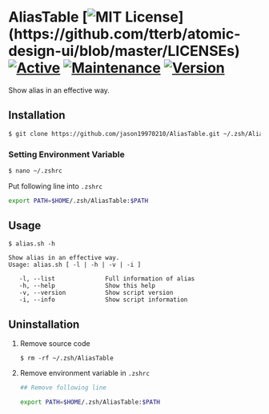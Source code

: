 AliasTable [![MIT License](https://img.shields.io/apm/l/atomic-design-ui.svg?)](https://github.com/tterb/atomic-design-ui/blob/master/LICENSEs)
[![Active](http://img.shields.io/badge/Status-Active-green.svg)](https://tterb.github.io)
[![Maintenance](https://img.shields.io/badge/Maintained%3F-yes-green.svg)](https://GitHub.com/Naereen/StrapDown.js/graphs/commit-activity)
[![Version](https://img.shields.io/badge/version-1.0-green.svg)](https://shields.io/)
===

Show alias in an effective way.

## Installation
```zsh
$ git clone https://github.com/jason19970210/AliasTable.git ~/.zsh/AliasTable
```

### Setting Environment Variable
```zsh
$ nano ~/.zshrc
```

Put following line into `.zshrc`
```zsh
export PATH=$HOME/.zsh/AliasTable:$PATH
```

## Usage
```
$ alias.sh -h

Show alias in an effective way.
Usage: alias.sh [ -l | -h | -v | -i ]

   -l, --list              Full information of alias
   -h, --help              Show this help
   -v, --version           Show script version
   -i, --info              Show script information

```

## Uninstallation
1. Remove source code
    ```
    $ rm -rf ~/.zsh/AliasTable
    ```
2. Remove environment variable in `.zshrc`
    ```sh
    ## Remove following line 

    export PATH=$HOME/.zsh/AliasTable:$PATH
    ```
